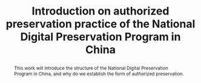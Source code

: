 ---
abstract: This work will introduce the structure of the National Digital Preservation
  Program in China, and why do we establish the form of authorized preservation.
creators:
- Jiancheng Zheng
- Zhenxin Wu
- Chao Wang
date: null
document_url: https://services.phaidra.univie.ac.at/api/object/o:1082721/download
grand_parent: iPRES
institutions: []
keywords: []
landing_page_url: https://phaidra.univie.ac.at/o:1082721
language: eng
layout: publication
license: CC BY 4.0 International
notes_url: null
parent: iPRES 2019
publication_type: paper
size: 186310
slides_url: null
source_name: iPRES
stream_url: null
title: 'Introduction on authorized preservation practice of the National Digital Preservation
  Program in China '
year: 2019
---